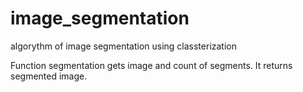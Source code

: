 # image_segmentation
algorythm of image segmentation using classterization

Function segmentation gets image and count of segments. 
It returns segmented image.
